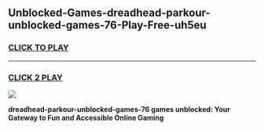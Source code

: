 
## Unblocked-Games-dreadhead-parkour-unblocked-games-76-Play-Free-uh5eu
<h3>
<a href="https://premium76.site?title=dreadhead-parkour-unblocked-games-76&ref=09A">CLICK TO PLAY</a></h3>
<hr>

<h3>
<a href="https://premium76.site?title=dreadhead-parkour-unblocked-games-76&ref=09A">CLICK 2 PLAY</a>
  
</h3>

<a href="https://premium76.site?title=dreadhead-parkour-unblocked-games-76&ref=09A"><img src="https://clearcache.store/games.png"></a>


**dreadhead-parkour-unblocked-games-76 games unblocked: Your Gateway to Fun and Accessible Online Gaming**
